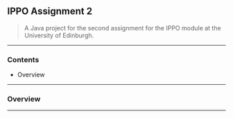 ## IPPO Assignment 2

> A Java project for the second assignment for the IPPO module at the University of Edinburgh.

---

### Contents

- Overview

---

### Overview

---